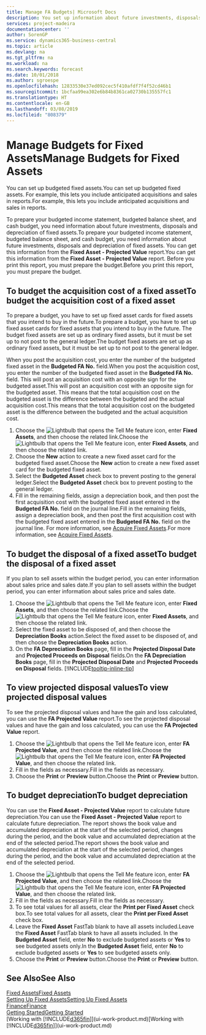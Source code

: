 ```yaml
---
title: Manage FA Budgets| Microsoft Docs
description: You set up information about future investments, disposals, and depreciation of fixed assets to help prepare budgets and forecasts.
services: project-madeira
documentationcenter: ''
author: SorenGP
ms.service: dynamics365-business-central
ms.topic: article
ms.devlang: na
ms.tgt_pltfrm: na
ms.workload: na
ms.search.keywords: forecast
ms.date: 10/01/2018
ms.author: sgroespe
ms.openlocfilehash: 12833530e37ed092cec5f410afdf7f4f52cd46b1
ms.sourcegitcommit: 1bcfaa99ea302e6b84b8361ca02730b135557fc1
ms.translationtype: HT
ms.contentlocale: en-GB
ms.lasthandoff: 03/08/2019
ms.locfileid: "808379"
---
```

# <a name="manage-budgets-for-fixed-assets"></a><span data-ttu-id="37d4a-103">Manage Budgets for Fixed Assets</span><span class="sxs-lookup"><span data-stu-id="37d4a-103">Manage Budgets for Fixed Assets</span></span>
<span data-ttu-id="37d4a-104">You can set up budgeted fixed assets.</span><span class="sxs-lookup"><span data-stu-id="37d4a-104">You can set up budgeted fixed assets.</span></span> <span data-ttu-id="37d4a-105">For example, this lets you include anticipated acquisitions and sales in reports.</span><span class="sxs-lookup"><span data-stu-id="37d4a-105">For example, this lets you include anticipated acquisitions and sales in reports.</span></span>  

<span data-ttu-id="37d4a-106">To prepare your budgeted income statement, budgeted balance sheet, and cash budget, you need information about future investments, disposals and depreciation of fixed assets.</span><span class="sxs-lookup"><span data-stu-id="37d4a-106">To prepare your budgeted income statement, budgeted balance sheet, and cash budget, you need information about future investments, disposals and depreciation of fixed assets.</span></span> <span data-ttu-id="37d4a-107">You can get this information from the **Fixed Asset - Projected Value** report.</span><span class="sxs-lookup"><span data-stu-id="37d4a-107">You can get this information from the **Fixed Asset - Projected Value** report.</span></span> <span data-ttu-id="37d4a-108">Before you print this report, you must prepare the budget.</span><span class="sxs-lookup"><span data-stu-id="37d4a-108">Before you print this report, you must prepare the budget.</span></span>  

## <a name="to-budget-the-acquisition-cost-of-a-fixed-asset"></a><span data-ttu-id="37d4a-109">To budget the acquisition cost of a fixed asset</span><span class="sxs-lookup"><span data-stu-id="37d4a-109">To budget the acquisition cost of a fixed asset</span></span>
<span data-ttu-id="37d4a-110">To prepare a budget, you have to set up fixed asset cards for fixed assets that you intend to buy in the future.</span><span class="sxs-lookup"><span data-stu-id="37d4a-110">To prepare a budget, you have to set up fixed asset cards for fixed assets that you intend to buy in the future.</span></span> <span data-ttu-id="37d4a-111">The budget fixed assets are set up as ordinary fixed assets, but it must be set up to not post to the general ledger.</span><span class="sxs-lookup"><span data-stu-id="37d4a-111">The budget fixed assets are set up as ordinary fixed assets, but it must be set up to not post to the general ledger.</span></span>

<span data-ttu-id="37d4a-112">When you post the acquisition cost, you enter the number of the budgeted fixed asset in the **Budgeted FA No.** field.</span><span class="sxs-lookup"><span data-stu-id="37d4a-112">When you post the acquisition cost, you enter the number of the budgeted fixed asset in the **Budgeted FA No.** field.</span></span> <span data-ttu-id="37d4a-113">This will post an acquisition cost with an opposite sign for the budgeted asset.</span><span class="sxs-lookup"><span data-stu-id="37d4a-113">This will post an acquisition cost with an opposite sign for the budgeted asset.</span></span> <span data-ttu-id="37d4a-114">This means that the total acquisition cost on the budgeted asset is the difference between the budgeted and the actual acquisition cost.</span><span class="sxs-lookup"><span data-stu-id="37d4a-114">This means that the total acquisition cost on the budgeted asset is the difference between the budgeted and the actual acquisition cost.</span></span>

1. <span data-ttu-id="37d4a-115">Choose the ![Lightbulb that opens the Tell Me feature](media/ui-search/search_small.png "Tell me what you want to do") icon, enter **Fixed Assets**, and then choose the related link.</span><span class="sxs-lookup"><span data-stu-id="37d4a-115">Choose the ![Lightbulb that opens the Tell Me feature](media/ui-search/search_small.png "Tell me what you want to do") icon, enter **Fixed Assets**, and then choose the related link.</span></span>
2. <span data-ttu-id="37d4a-116">Choose the **New** action to create a new fixed asset card for the budgeted fixed asset.</span><span class="sxs-lookup"><span data-stu-id="37d4a-116">Choose the **New** action to create a new fixed asset card for the budgeted fixed asset.</span></span>
3. <span data-ttu-id="37d4a-117">Select the **Budgeted Asset** check box to prevent posting to the general ledger.</span><span class="sxs-lookup"><span data-stu-id="37d4a-117">Select the **Budgeted Asset** check box to prevent posting to the general ledger.</span></span>
4. <span data-ttu-id="37d4a-118">Fill in the remaining fields, assign a depreciation book, and then post the first acquisition cost with the budgeted fixed asset entered in the **Budgeted FA No.** field on the journal line.</span><span class="sxs-lookup"><span data-stu-id="37d4a-118">Fill in the remaining fields, assign a depreciation book, and then post the first acquisition cost with the budgeted fixed asset entered in the **Budgeted FA No.** field on the journal line.</span></span> <span data-ttu-id="37d4a-119">For more information, see [Acquire Fixed Assets](fa-how-acquire.md).</span><span class="sxs-lookup"><span data-stu-id="37d4a-119">For more information, see [Acquire Fixed Assets](fa-how-acquire.md).</span></span>

## <a name="to-budget-the-disposal-of-a-fixed-asset"></a><span data-ttu-id="37d4a-120">To budget the disposal of a fixed asset</span><span class="sxs-lookup"><span data-stu-id="37d4a-120">To budget the disposal of a fixed asset</span></span>
<span data-ttu-id="37d4a-121">If you plan to sell assets within the budget period, you can enter information about sales price and sales date.</span><span class="sxs-lookup"><span data-stu-id="37d4a-121">If you plan to sell assets within the budget period, you can enter information about sales price and sales date.</span></span>

1. <span data-ttu-id="37d4a-122">Choose the ![Lightbulb that opens the Tell Me feature](media/ui-search/search_small.png "Tell me what you want to do") icon, enter **Fixed Assets**, and then choose the related link.</span><span class="sxs-lookup"><span data-stu-id="37d4a-122">Choose the ![Lightbulb that opens the Tell Me feature](media/ui-search/search_small.png "Tell me what you want to do") icon, enter **Fixed Assets**, and then choose the related link.</span></span>
2. <span data-ttu-id="37d4a-123">Select the fixed asset to be disposed of, and then choose the **Depreciation Books** action.</span><span class="sxs-lookup"><span data-stu-id="37d4a-123">Select the fixed asset to be disposed of, and then choose the **Depreciation Books** action.</span></span>
3. <span data-ttu-id="37d4a-124">On the **FA Depreciation Books** page, fill in the **Projected Disposal Date** and **Projected Proceeds on Disposal** fields.</span><span class="sxs-lookup"><span data-stu-id="37d4a-124">On the **FA Depreciation Books** page, fill in the **Projected Disposal Date** and **Projected Proceeds on Disposal** fields.</span></span> [!INCLUDE[tooltip-inline-tip](includes/tooltip-inline-tip_md.md)]

## <a name="to-view-projected-disposal-values"></a><span data-ttu-id="37d4a-125">To view projected disposal values</span><span class="sxs-lookup"><span data-stu-id="37d4a-125">To view projected disposal values</span></span>
<span data-ttu-id="37d4a-126">To see the projected disposal values and have the gain and loss calculated, you can use the **FA Projected Value** report.</span><span class="sxs-lookup"><span data-stu-id="37d4a-126">To see the projected disposal values and have the gain and loss calculated, you can use the **FA Projected Value** report.</span></span>

1. <span data-ttu-id="37d4a-127">Choose the ![Lightbulb that opens the Tell Me feature](media/ui-search/search_small.png "Tell me what you want to do") icon, enter **FA Projected Value**, and then choose the related link.</span><span class="sxs-lookup"><span data-stu-id="37d4a-127">Choose the ![Lightbulb that opens the Tell Me feature](media/ui-search/search_small.png "Tell me what you want to do") icon, enter **FA Projected Value**, and then choose the related link.</span></span>
2. <span data-ttu-id="37d4a-128">Fill in the fields as necessary.</span><span class="sxs-lookup"><span data-stu-id="37d4a-128">Fill in the fields as necessary.</span></span>
3. <span data-ttu-id="37d4a-129">Choose the **Print** or **Preview** button.</span><span class="sxs-lookup"><span data-stu-id="37d4a-129">Choose the **Print** or **Preview** button.</span></span>

## <a name="to-budget-depreciation"></a><span data-ttu-id="37d4a-130">To budget depreciation</span><span class="sxs-lookup"><span data-stu-id="37d4a-130">To budget depreciation</span></span>
<span data-ttu-id="37d4a-131">You can use the **Fixed Asset - Projected Value** report to calculate future depreciation.</span><span class="sxs-lookup"><span data-stu-id="37d4a-131">You can use the **Fixed Asset - Projected Value** report to calculate future depreciation.</span></span> <span data-ttu-id="37d4a-132">The report shows the book value and accumulated depreciation at the start of the selected period, changes during the period, and the book value and accumulated depreciation at the end of the selected period.</span><span class="sxs-lookup"><span data-stu-id="37d4a-132">The report shows the book value and accumulated depreciation at the start of the selected period, changes during the period, and the book value and accumulated depreciation at the end of the selected period.</span></span>

1. <span data-ttu-id="37d4a-133">Choose the ![Lightbulb that opens the Tell Me feature](media/ui-search/search_small.png "Tell me what you want to do") icon, enter **FA Projected Value**, and then choose the related link.</span><span class="sxs-lookup"><span data-stu-id="37d4a-133">Choose the ![Lightbulb that opens the Tell Me feature](media/ui-search/search_small.png "Tell me what you want to do") icon, enter **FA Projected Value**, and then choose the related link.</span></span>
2. <span data-ttu-id="37d4a-134">Fill in the fields as necessary.</span><span class="sxs-lookup"><span data-stu-id="37d4a-134">Fill in the fields as necessary.</span></span>
3. <span data-ttu-id="37d4a-135">To see total values for all assets, clear the **Print per Fixed Asset** check box.</span><span class="sxs-lookup"><span data-stu-id="37d4a-135">To see total values for all assets, clear the **Print per Fixed Asset** check box.</span></span>
4. <span data-ttu-id="37d4a-136">Leave the **Fixed Asset** FastTab blank to have all assets included.</span><span class="sxs-lookup"><span data-stu-id="37d4a-136">Leave the **Fixed Asset** FastTab blank to have all assets included.</span></span> <span data-ttu-id="37d4a-137">In the **Budgeted Asset** field, enter **No** to exclude budgeted assets or **Yes** to see budgeted assets only.</span><span class="sxs-lookup"><span data-stu-id="37d4a-137">In the **Budgeted Asset** field, enter **No** to exclude budgeted assets or **Yes** to see budgeted assets only.</span></span>
5. <span data-ttu-id="37d4a-138">Choose the **Print** or **Preview** button.</span><span class="sxs-lookup"><span data-stu-id="37d4a-138">Choose the **Print** or **Preview** button.</span></span>

## <a name="see-also"></a><span data-ttu-id="37d4a-139">See Also</span><span class="sxs-lookup"><span data-stu-id="37d4a-139">See Also</span></span>
[<span data-ttu-id="37d4a-140">Fixed Assets</span><span class="sxs-lookup"><span data-stu-id="37d4a-140">Fixed Assets</span></span>](fa-manage.md)  
[<span data-ttu-id="37d4a-141">Setting Up Fixed Assets</span><span class="sxs-lookup"><span data-stu-id="37d4a-141">Setting Up Fixed Assets</span></span>](fa-setup.md)  
[<span data-ttu-id="37d4a-142">Finance</span><span class="sxs-lookup"><span data-stu-id="37d4a-142">Finance</span></span>](finance.md)  
[<span data-ttu-id="37d4a-143">Getting Started</span><span class="sxs-lookup"><span data-stu-id="37d4a-143">Getting Started</span></span>](product-get-started.md)  
<span data-ttu-id="37d4a-144">[Working with [!INCLUDE[d365fin](includes/d365fin_md.md)]](ui-work-product.md)</span><span class="sxs-lookup"><span data-stu-id="37d4a-144">[Working with [!INCLUDE[d365fin](includes/d365fin_md.md)]](ui-work-product.md)</span></span>
